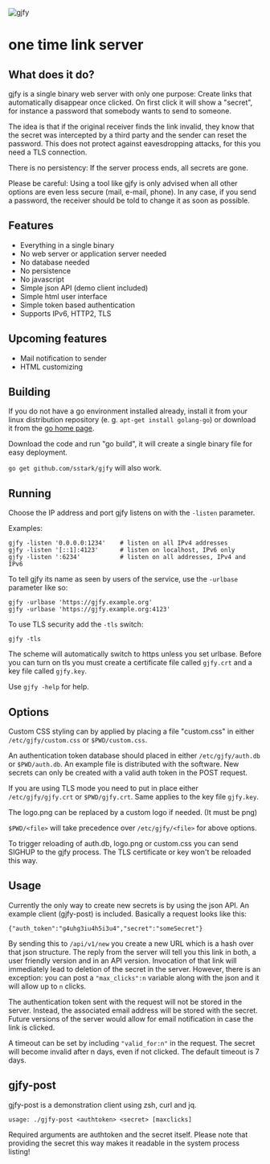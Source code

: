 ![gjfy](https://raw.githubusercontent.com/sstark/gjfy/master/logo.png)

one time link server
====================

What does it do?
----------------

gjfy is a single binary web server with only one purpose: Create links that
automatically disappear once clicked. On first click it will show a "secret",
for instance a password that somebody wants to send to someone.

The idea is that if the original receiver finds the link invalid, they know
that the secret was intercepted by a third party and the sender can reset the
password. This does not protect against eavesdropping attacks, for this you
need a TLS connection.

There is no persistency: If the server process ends, all secrets are gone.

Please be careful: Using a tool like gjfy is only advised when all other
options are even less secure (mail, e-mail, phone). In any case, if you send a
password, the receiver should be told to change it as soon as possible.

Features
--------

  - Everything in a single binary
  - No web server or application server needed
  - No database needed
  - No persistence
  - No javascript
  - Simple json API (demo client included)
  - Simple html user interface
  - Simple token based authentication
  - Supports IPv6, HTTP2, TLS

Upcoming features
-----------------

  - Mail notification to sender
  - HTML customizing

Building
--------

If you do not have a go environment installed already, install it from your
linux distribution repository (e. g. `apt-get install golang-go`) or download
it from the [go home page](https://golang.org/dl/).

Download the code and run "go build", it will create a single binary file for
easy deployment.

`go get github.com/sstark/gjfy` will also work.

Running
-------

Choose the IP address and port gjfy listens on with the `-listen` parameter.

Examples:

    gjfy -listen '0.0.0.0:1234'    # listen on all IPv4 addresses
    gjfy -listen '[::1]:4123'      # listen on localhost, IPv6 only
    gjfy -listen ':6234'           # listen on all addresses, IPv4 and IPv6

To tell gjfy its name as seen by users of the service, use the `-urlbase` parameter like so:

    gjfy -urlbase 'https://gjfy.example.org'
    gjfy -urlbase 'https://gjfy.example.org:4123'

To use TLS security add the `-tls` switch:

    gjfy -tls

The scheme will automatically switch to https unless you set urlbase. Before
you can turn on tls you must create a certificate file called `gjfy.crt` and a
key file called `gjfy.key`.

Use `gjfy -help` for help.

Options
-------

Custom CSS styling can by applied by placing a file "custom.css" in either
`/etc/gjfy/custom.css` or `$PWD/custom.css`.

An authentication token database should placed in either `/etc/gjfy/auth.db` or
`$PWD/auth.db`. An example file is distributed with the software. New secrets
can only be created with a valid auth token in the POST request.

If you are using TLS mode you need to put in place either `/etc/gjfy/gjfy.crt`
or `$PWD/gjfy.crt`. Same applies to the key file `gjfy.key`.

The logo.png can be replaced by a custom logo if needed. (It must be png)

`$PWD/<file>` will take precedence over `/etc/gjfy/<file>` for above options.

To trigger reloading of auth.db, logo.png or custom.css you can send SIGHUP to
the gjfy process. The TLS certificate or key won't be reloaded this way.

Usage
-----

Currently the only way to create new secrets is by using the json API. An
example client (gjfy-post) is included. Basically a request looks like this:

    {"auth_token":"g4uhg3iu4h5i3u4","secret":"someSecret"}

By sending this to `/api/v1/new` you create a new URL which is a hash over that
json structure. The reply from the server will tell you this link in both, a
user friendly version and in an API version. Invocation of that link will
immediately lead to deletion of the secret in the server. However, there is an
exception: you can post a `"max_clicks":n` variable along with the json and it
will allow up to `n` clicks.

The authentication token sent with the request will not be stored in the
server. Instead, the associated email address will be stored with the secret.
Future versions of the server would allow for email notification in case the
link is clicked.

A timeout can be set by including `"valid_for:n"` in the request. The secret
will become invalid after n days, even if not clicked. The default timeout is 7
days.

gjfy-post
---------

gjfy-post is a demonstration client using zsh, curl and jq.

    usage: ./gjfy-post <authtoken> <secret> [maxclicks]

Required arguments are authtoken and the secret itself. Please note that
providing the secret this way makes it readable in the system process listing!
